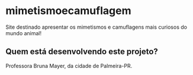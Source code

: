 # mimetismoecamuflagem
Site destinado apresentar os mimetismos e camuflagens mais curiosos do mundo animal! 

## Quem está desenvolvendo este projeto?

Professora Bruna Mayer, da cidade de Palmeira-PR. 
